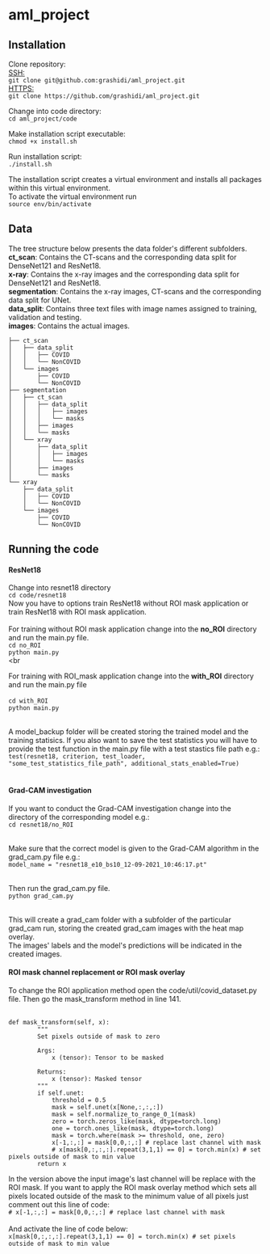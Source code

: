 # aml_project

## Installation
Clone repository:<br>
  <ins>SSH:</ins><br>
  ```git clone git@github.com:grashidi/aml_project.git```<br>
  <ins>HTTPS:</ins><br>
    ```git clone https://github.com/grashidi/aml_project.git```<br>
  
Change into code directory:<br>
  ```cd aml_project/code```<br>
  
Make installation script executable:<br>
  ```chmod +x install.sh```<br>
  
Run installation script:<br>
  ```./install.sh```<br>

The installation script creates a virtual environment and installs all packages within this virtual environment.<br>
To activate the virtual environment run<br>
  ```source env/bin/activate```<br>
  
## Data
The tree structure below presents the data folder's different subfolders.<br>
<b>ct_scan</b>: Contains the CT-scans and the corresponding data split for DenseNet121 and ResNet18.<br>
<b>x-ray</b>: Contains the x-ray images and the corresponding data split for DenseNet121 and ResNet18.<br>
<b>segmentation</b>: Contains the x-ray images, CT-scans and the corresponding data split for UNet.<br>
<b>data_split</b>: Contains three text files with image names assigned to training, validation and testing.<br>
<b>images</b>: Contains the actual images.<br>
```
├── ct_scan
│   ├── data_split
│   │   ├── COVID
│   │   └── NonCOVID
│   └── images
│       ├── COVID
│       └── NonCOVID
├── segmentation
│   ├── ct_scan
│   │   ├── data_split
│   │   │   ├── images
│   │   │   └── masks
│   │   ├── images
│   │   └── masks
│   └── xray
│       ├── data_split
│       │   ├── images
│       │   └── masks
│       ├── images
│       └── masks
└── xray
    ├── data_split
    │   ├── COVID
    │   └── NonCOVID
    └── images
        ├── COVID
        └── NonCOVID
 ```
 
## Running the code
#### ResNet18
Change into resnet18 directory<br>
```cd code/resnet18```<br>
Now you have to options train ResNet18 without ROI mask application or train ResNet18 with ROI mask application.<br><br>
For training without ROI mask application change into the <b>no_ROI</b> directory and run the main.py file.<br>
```cd no_ROI```<br>
```python main.py```<br><br

  For training with ROI_mask application change into the <b>with_ROI</b> directory and run the main.py file<br><br>
```cd with_ROI```<br>
```python main.py```<br><br>

A model_backup folder will be created storing the trained model and the training statisics. If you also want to save the test statistics
you will have to provide the test function in the main.py file with a test stastics file path e.g.:<br>
```test(resnet18, criterion, test_loader, "some_test_statistics_file_path", additional_stats_enabled=True)```<br><br>

#### Grad-CAM investigation
If you want to conduct the Grad-CAM investigation change into the directory of the corresponding model e.g.:<br>
```cd resnet18/no_ROI```<br><br>

Make sure that the correct model is given to the Grad-CAM algorithm in the grad_cam.py file e.g.:<br>
```model_name = "resnet18_e10_bs10_12-09-2021_10:46:17.pt"```<br><br>

Then run the grad_cam.py file.<br>
```python grad_cam.py```<br><br>

This will create a grad_cam folder with a subfolder of the particular grad_cam run, storing the created grad_cam images with the heat map overlay.<br>
The images' labels and the model's predictions will be indicated in the created images.<br>
  
#### ROI mask channel replacement or ROI mask overlay
To change the ROI application method open the code/util/covid_dataset.py file. Then go the mask_transform method in line 141.<br><br>

```
def mask_transform(self, x):
        """
        Set pixels outside of mask to zero

        Args:
            x (tensor): Tensor to be masked

        Returns:
            x (tensor): Masked tensor
        """
        if self.unet:
            threshold = 0.5
            mask = self.unet(x[None,:,:,:])
            mask = self.normalize_to_range_0_1(mask)
            zero = torch.zeros_like(mask, dtype=torch.long)
            one = torch.ones_like(mask, dtype=torch.long)
            mask = torch.where(mask >= threshold, one, zero)
            x[-1,:,:] = mask[0,0,:,:] # replace last channel with mask
            # x[mask[0,:,:,:].repeat(3,1,1) == 0] = torch.min(x) # set pixels outside of mask to min value
        return x
```
In the version above the input image's last channel will be replace with the ROI mask. If you want to apply the ROI mask overlay method which sets all pixels located outside of the mask to the minimum value of all pixels just comment out this line of code:<br>
```# x[-1,:,:] = mask[0,0,:,:] # replace last channel with mask```<br><br>
And activate the line of code below:<br>
```x[mask[0,:,:,:].repeat(3,1,1) == 0] = torch.min(x) # set pixels outside of mask to min value```<br><br>
